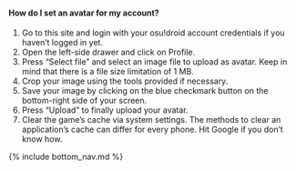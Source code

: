 #### How do I set an avatar for my account?

1. Go to this site and login with your osu!droid account credentials if you haven’t logged in yet.
2. Open the left-side drawer and click on Profile.
3. Press “Select file” and select an image file to upload as avatar. Keep in mind that there is a file size limitation of 1 MB.
4. Crop your image using the tools provided if necessary.
5. Save your image by clicking on the blue checkmark button on the bottom-right side of your screen.
6. Press “Upload” to finally upload your avatar.
7. Clear the game’s cache via system settings. The methods to clear an application’s cache can differ for every phone. Hit Google if you don’t know how.

<!-- Don't touch this part thank you -->
{% include bottom_nav.md %}